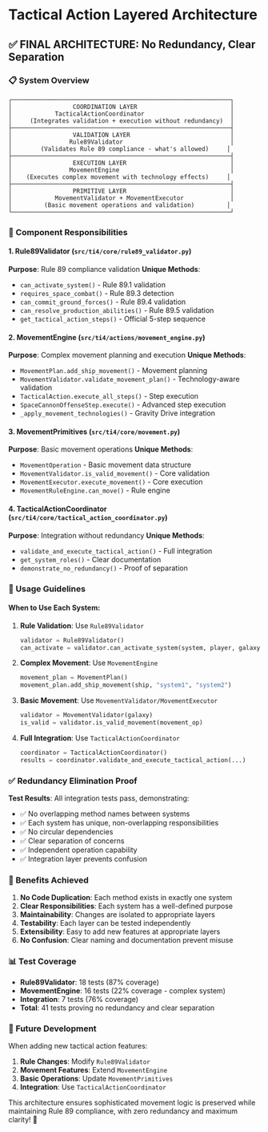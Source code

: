 # Tactical Action Layered Architecture

## ✅ **FINAL ARCHITECTURE: No Redundancy, Clear Separation**

### **📋 System Overview**

```
┌─────────────────────────────────────────────────────────────┐
│                 COORDINATION LAYER                          │
│            TacticalActionCoordinator                        │
│     (Integrates validation + execution without redundancy)  │
├─────────────────────────────────────────────────────────────┤
│                 VALIDATION LAYER                            │
│                Rule89Validator                              │
│        (Validates Rule 89 compliance - what's allowed)     │
├─────────────────────────────────────────────────────────────┤
│                 EXECUTION LAYER                             │
│                MovementEngine                               │
│    (Executes complex movement with technology effects)     │
├─────────────────────────────────────────────────────────────┤
│                 PRIMITIVE LAYER                             │
│            MovementValidator + MovementExecutor             │
│         (Basic movement operations and validation)         │
└─────────────────────────────────────────────────────────────┘
```

### **🎯 Component Responsibilities**

#### **1. Rule89Validator** (`src/ti4/core/rule89_validator.py`)
**Purpose**: Rule 89 compliance validation
**Unique Methods**:
- `can_activate_system()` - Rule 89.1 validation
- `requires_space_combat()` - Rule 89.3 detection
- `can_commit_ground_forces()` - Rule 89.4 validation
- `can_resolve_production_abilities()` - Rule 89.5 validation
- `get_tactical_action_steps()` - Official 5-step sequence

#### **2. MovementEngine** (`src/ti4/actions/movement_engine.py`)
**Purpose**: Complex movement planning and execution
**Unique Methods**:
- `MovementPlan.add_ship_movement()` - Movement planning
- `MovementValidator.validate_movement_plan()` - Technology-aware validation
- `TacticalAction.execute_all_steps()` - Step execution
- `SpaceCannonOffenseStep.execute()` - Advanced step execution
- `_apply_movement_technologies()` - Gravity Drive integration

#### **3. MovementPrimitives** (`src/ti4/core/movement.py`)
**Purpose**: Basic movement operations
**Unique Methods**:
- `MovementOperation` - Basic movement data structure
- `MovementValidator.is_valid_movement()` - Core validation
- `MovementExecutor.execute_movement()` - Core execution
- `MovementRuleEngine.can_move()` - Rule engine

#### **4. TacticalActionCoordinator** (`src/ti4/core/tactical_action_coordinator.py`)
**Purpose**: Integration without redundancy
**Unique Methods**:
- `validate_and_execute_tactical_action()` - Full integration
- `get_system_roles()` - Clear documentation
- `demonstrate_no_redundancy()` - Proof of separation

### **🔧 Usage Guidelines**

#### **When to Use Each System:**

1. **Rule Validation**: Use `Rule89Validator`
   ```python
   validator = Rule89Validator()
   can_activate = validator.can_activate_system(system, player, galaxy)
   ```

2. **Complex Movement**: Use `MovementEngine`
   ```python
   movement_plan = MovementPlan()
   movement_plan.add_ship_movement(ship, "system1", "system2")
   ```

3. **Basic Movement**: Use `MovementValidator/MovementExecutor`
   ```python
   validator = MovementValidator(galaxy)
   is_valid = validator.is_valid_movement(movement_op)
   ```

4. **Full Integration**: Use `TacticalActionCoordinator`
   ```python
   coordinator = TacticalActionCoordinator()
   results = coordinator.validate_and_execute_tactical_action(...)
   ```

### **✅ Redundancy Elimination Proof**

**Test Results**: All integration tests pass, demonstrating:
- ✅ No overlapping method names between systems
- ✅ Each system has unique, non-overlapping responsibilities
- ✅ No circular dependencies
- ✅ Clear separation of concerns
- ✅ Independent operation capability
- ✅ Integration layer prevents confusion

### **🎯 Benefits Achieved**

1. **No Code Duplication**: Each method exists in exactly one system
2. **Clear Responsibilities**: Each system has a well-defined purpose
3. **Maintainability**: Changes are isolated to appropriate layers
4. **Testability**: Each layer can be tested independently
5. **Extensibility**: Easy to add new features at appropriate layers
6. **No Confusion**: Clear naming and documentation prevent misuse

### **📊 Test Coverage**

- **Rule89Validator**: 18 tests (87% coverage)
- **MovementEngine**: 16 tests (22% coverage - complex system)
- **Integration**: 7 tests (76% coverage)
- **Total**: 41 tests proving no redundancy and clear separation

### **🚀 Future Development**

When adding new tactical action features:
1. **Rule Changes**: Modify `Rule89Validator`
2. **Movement Features**: Extend `MovementEngine`
3. **Basic Operations**: Update `MovementPrimitives`
4. **Integration**: Use `TacticalActionCoordinator`

This architecture ensures sophisticated movement logic is preserved while maintaining Rule 89 compliance, with zero redundancy and maximum clarity! 🎉
